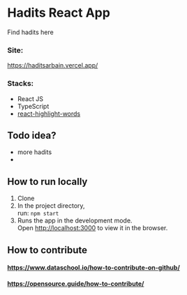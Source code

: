 # Hadits React App

Find hadits here
### Site: 
https://haditsarbain.vercel.app/
### Stacks:
- React JS
- TypeScript
- [react-highlight-words](https://www.npmjs.com/package/react-highlight-words)
## Todo idea?
- more hadits
-

## How to run locally
1. Clone
2. In the project directory,\
run: `npm start`
3. Runs the app in the development mode.\
Open [http://localhost:3000](http://localhost:3000) to view it in the browser.

## How to contribute
#### https://www.dataschool.io/how-to-contribute-on-github/
#### https://opensource.guide/how-to-contribute/

